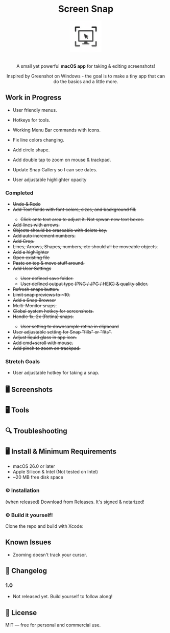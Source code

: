 <div align="center">

# Screen Snap

<picture>
  <source srcset="Documentation/icon-dark.png" media="(prefers-color-scheme: dark)">
  <source srcset="Documentation/icon-light.png" media="(prefers-color-scheme: light)">
  <img src="Documentation/icon-light.png" alt="App Icon" width="100">
</picture>
<br/><br/>

A small yet powerful **macOS app** for taking & editing screenshots!

Inspired by Greenshot on Windows - the goal is to make a tiny app that can do the basics and a little more. 

</div>

## Work in Progress
- User friendly menus. 
- Hotkeys for tools.
- Working Menu Bar commands with icons. 

- Fix line colors changing.
- Add circle shape. 
- Add double tap to zoom on mouse & trackpad.
- Update Snap Gallery so I can see dates. 
- User adjustable highlighter opacity 



### Completed 
- <del>Undo & Redo
- <del>Add Text fields with font colors, sizes, and background fill.
   - Click onto text area to adjust it. Not spwan new text boxes.
- <del>Add lines with arrows. 
- <del>Objects should be eraseable with delete key.
- <del>Add auto increment numbers. 
- <del>Add Crop.
- <del>Lines, Arrows, Shapes, numbers, etc should all be moveable objects. 
- <del>Add a highlighter
- <del>Open existing file
- <del>Paste on top & move stuff around. 
- <del>Add User Settings 
  - <del>User defined save folder. 
  - <del>User defined output type (PNG / JPG / HEIC) & quality slider. 
- <del>Refresh snaps button. 
- <del> Limit snap previews to ~10.
- <del> Add a Snap Browser
- <del>Multi-Monitor snaps. 
- <del>Global system hotkey for screenshots.</del> 
- <del>Handle 1x, 2x (Retina) snaps.
  - User setting to downsample retina in clipboard
- <del>User adjustable setting for Snap "fills" or "fits". 
- <del>Adjust liquid glass in app icon.
- <del>Add cmd+scroll with mouse.
- <del>Add pinch to zoom on trackpad.


### Stretch Goals 
- User adjustable hotkey for taking a snap. 


## 🖥️ Screenshots 

<!-- <p align="center">
    <a href="Documentation/App1.png"><img src="Documentation/App1.png" width="45%"></a>
    <a href="Documentation/App2.png"><img src="Documentation/App2.png" width="45%"></a>
</p> -->

## 🖥️ Tools







## 🔍 Troubleshooting



## 🖥️ Install & Minimum Requirements

- macOS 26.0 or later  
- Apple Silicon & Intel (Not tested on Intel)
- ~20 MB free disk space  


### ⚙️ Installation

(when released) Download from Releases. It's signed & notarized!

### ⚙️ Build it yourself!

Clone the repo and build with Xcode:

<!-- ```bash
git clone https://github.com/gbabichev/thumbnailer.git
cd thumbnailer
open thumbnailer.xcodeproj
``` -->

## Known Issues
- Zooming doesn't track your cursor. 

## 📝 Changelog

### 1.0 
- Not released yet. Build yourself to follow along!

## 📄 License

MIT — free for personal and commercial use. 